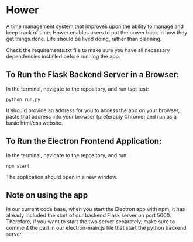 # Hower
A time management system that improves upon the ability to manage and keep track of time. Hower enables users to put the power back in how they get things done. Life should be lived doing, rather than planning.

Check the requirements.txt file to make sure you have all necessary dependencies installed before running the app.

## To Run the Flask Backend Server in a Browser:

In the terminal, navigate to the repository, and run tset test:

```
python run.py
```

It should provide an address for you to access the app on your browser, paste that address into your browser (preferably Chrome) and run as a basic html/css website.

## To Run the Electron Frontend Application:

In the terminal, navigate to the repository, and run:

```
npm start
``` 

The application should open in a new window.

## Note on using the app

In our current code base, when you start the Electron app with npm, it has already included the start of our backend Flask server on port 5000. Therefore, if you want to start the two server separately, make sure to comment the part in our electron-main.js file that start the python backend server.
